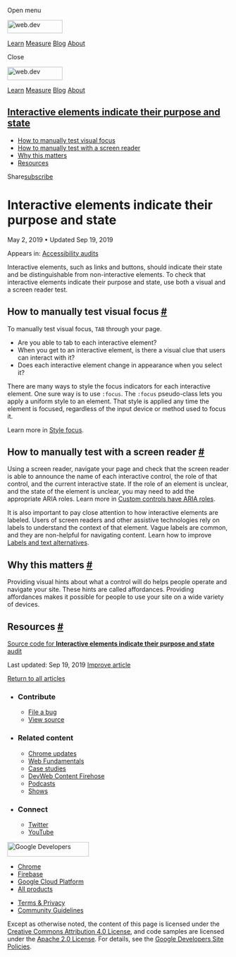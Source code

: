 <span class="w-tooltip w-tooltip--left">Open menu</span>

<a href="/" class="gc-analytics-event header-default__logo-link"><img src="/images/lockup.svg" alt="web.dev" class="header-default__logo" width="125" height="30" /></a>

<a href="/learn/" class="gc-analytics-event header-default__link">Learn</a> <a href="/measure/" class="gc-analytics-event header-default__link">Measure</a> <a href="/blog/" class="gc-analytics-event header-default__link">Blog</a> <a href="/about/" class="gc-analytics-event header-default__link">About</a>

<span class="w-tooltip">Close</span>

<a href="/" class="gc-analytics-event"><img src="/images/lockup.svg" alt="web.dev" class="drawer-default__logo" width="125" height="30" /></a>

<a href="/learn/" class="gc-analytics-event drawer-default__link">Learn</a> <a href="/measure/" class="gc-analytics-event drawer-default__link">Measure</a> <a href="/blog/" class="gc-analytics-event drawer-default__link">Blog</a> <a href="/about/" class="gc-analytics-event drawer-default__link">About</a>

<a href="#interactive-elements-indicate-their-purpose-and-state" class="w-toc__header--link">Interactive elements indicate their purpose and state</a>
------------------------------------------------------------------------------------------------------------------------------------------------------

-   [How to manually test visual focus](#how-to-manually-test-visual-focus)
-   [How to manually test with a screen reader](#how-to-manually-test-with-a-screen-reader)
-   [Why this matters](#why-this-matters)
-   [Resources](#resources)

Share<a href="/newsletter/" class="gc-analytics-event w-actions__fab w-actions__fab--subscribe"><span>subscribe</span></a>

Interactive elements indicate their purpose and state
=====================================================

May 2, 2019 <span class="w-author__separator">•</span> Updated Sep 19, 2019

<span class="w-post-signpost__title">Appears in:</span> <a href="/lighthouse-accessibility" class="w-post-signpost__link">Accessibility audits</a>

Interactive elements, such as links and buttons, should indicate their state and be distinguishable from non-interactive elements. To check that interactive elements indicate their purpose and state, use both a visual and a screen reader test.

How to manually test visual focus <a href="#how-to-manually-test-visual-focus" class="w-headline-link">#</a>
------------------------------------------------------------------------------------------------------------

To manually test visual focus, `TAB` through your page.

-   Are you able to tab to each interactive element?
-   When you get to an interactive element, is there a visual clue that users can interact with it?
-   Does each interactive element change in appearance when you select it?

There are many ways to style the focus indicators for each interactive element. One sure way is to use `:focus`. The `:focus` pseudo-class lets you apply a uniform style to an element. That style is applied any time the element is focused, regardless of the input device or method used to focus it.

Learn more in [Style focus](/style-focus).

How to manually test with a screen reader <a href="#how-to-manually-test-with-a-screen-reader" class="w-headline-link">#</a>
----------------------------------------------------------------------------------------------------------------------------

Using a screen reader, navigate your page and check that the screen reader is able to announce the name of each interactive control, the role of that control, and the current interactive state. If the role of an element is unclear, and the state of the element is unclear, you may need to add the appropriate ARIA roles. Learn more in [Custom controls have ARIA roles](/custom-control-roles).

It is also important to pay close attention to how interactive elements are labeled. Users of screen readers and other assistive technologies rely on labels to understand the context of that element. Vague labels are common, and they are non-helpful for navigating content. Learn how to improve [Labels and text alternatives](/labels-and-text-alternatives).

Why this matters <a href="#why-this-matters" class="w-headline-link">#</a>
--------------------------------------------------------------------------

Providing visual hints about what a control will do helps people operate and navigate your site. These hints are called affordances. Providing affordances makes it possible for people to use your site on a wide variety of devices.

Resources <a href="#resources" class="w-headline-link">#</a>
------------------------------------------------------------

[Source code for **Interactive elements indicate their purpose and state** audit](https://github.com/GoogleChrome/lighthouse/blob/ecd10efc8230f6f772e672cd4b05e8fbc8a3112d/lighthouse-core/audits/accessibility/manual/interactive-element-affordance.js)

<span class="w-mr--sm">Last updated: Sep 19, 2019 </span>[Improve article](https://github.com/GoogleChrome/web.dev/blob/master/src/site/content/en/lighthouse-accessibility/interactive-element-affordance/index.md)

<a href="/lighthouse-accessibility" class="gc-analytics-event w-article-navigation__link w-article-navigation__link--back w-article-navigation__link--single">Return to all articles</a>

-   ### Contribute

    -   <a href="https://github.com/GoogleChrome/web.dev/issues/new?assignees=&amp;labels=bug&amp;template=bug_report.md&amp;title=" class="w-footer__linkbox-link">File a bug</a>
    -   <a href="https://github.com/googlechrome/web.dev" class="w-footer__linkbox-link">View source</a>

-   ### Related content

    -   <a href="https://blog.chromium.org/" class="w-footer__linkbox-link">Chrome updates</a>
    -   <a href="https://developers.google.com/web/" class="w-footer__linkbox-link">Web Fundamentals</a>
    -   <a href="https://developers.google.com/web/showcase/" class="w-footer__linkbox-link">Case studies</a>
    -   <a href="https://devwebfeed.appspot.com/" class="w-footer__linkbox-link">DevWeb Content Firehose</a>
    -   <a href="/podcasts/" class="w-footer__linkbox-link">Podcasts</a>
    -   <a href="/shows/" class="w-footer__linkbox-link">Shows</a>

-   ### Connect

    -   <a href="https://www.twitter.com/ChromiumDev" class="w-footer__linkbox-link">Twitter</a>
    -   <a href="https://www.youtube.com/user/ChromeDevelopers" class="w-footer__linkbox-link">YouTube</a>

<a href="https://developers.google.com/" class="w-footer__utility-logo-link"><img src="/images/lockup-color.png" alt="Google Developers" class="w-footer__utility-logo" width="185" height="33" /></a>

-   <a href="https://developer.chrome.com/" class="w-footer__utility-link">Chrome</a>
-   <a href="https://firebase.google.com/" class="w-footer__utility-link">Firebase</a>
-   <a href="https://cloud.google.com/" class="w-footer__utility-link">Google Cloud Platform</a>
-   <a href="https://developers.google.com/products" class="w-footer__utility-link">All products</a>

<!-- -->

-   <a href="https://policies.google.com/" class="w-footer__utility-link">Terms &amp; Privacy</a>
-   <a href="/community-guidelines/" class="w-footer__utility-link">Community Guidelines</a>

Except as otherwise noted, the content of this page is licensed under the [Creative Commons Attribution 4.0 License](https://creativecommons.org/licenses/by/4.0/), and code samples are licensed under the [Apache 2.0 License](https://www.apache.org/licenses/LICENSE-2.0). For details, see the [Google Developers Site Policies](https://developers.google.com/terms/site-policies).
